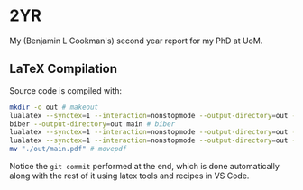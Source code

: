 # 2YR

My (Benjamin L Cookman's) second year report for my PhD at UoM.

## LaTeX Compilation

Source code is compiled with:

```bash
mkdir -o out # makeout
lualatex --synctex=1 --interaction=nonstopmode --output-directory=out --output-format=pdf # lualatex
biber --output-directory=out main # biber
lualatex --synctex=1 --interaction=nonstopmode --output-directory=out --output-format=pdf # lualatex
lualatex --synctex=1 --interaction=nonstopmode --output-directory=out --output-format=pdf # lualatex
mv "./out/main.pdf" # movepdf
```

Notice the `git commit` performed at the end, which is done automatically along with the rest of it using latex tools and recipes in VS Code.


